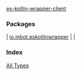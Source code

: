 [es-kotlin-wrapper-client](./index.md)

### Packages

| [io.inbot.eskotlinwrapper](io.inbot.eskotlinwrapper/index.md) |  |

### Index

[All Types](alltypes/index.md)